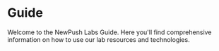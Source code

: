 # Guide

Welcome to the NewPush Labs Guide. Here you'll find comprehensive information on how to use our lab resources and technologies.
